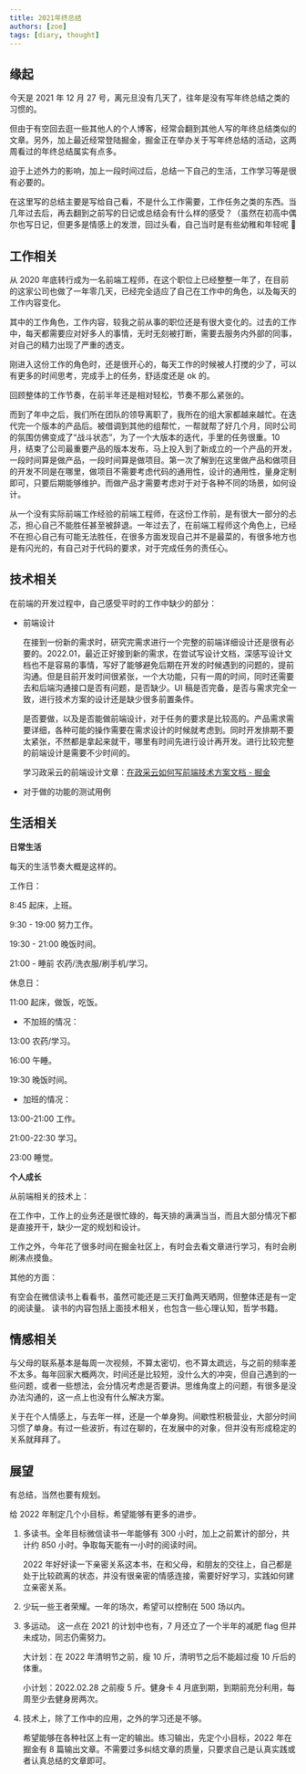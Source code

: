 ```yaml
---
title: 2021年终总结
authors: [zoe]
tags: [diary, thought]
---
```


## 缘起

今天是 2021 年 12 月 27 号，离元旦没有几天了，往年是没有写年终总结之类的习惯的。

但由于有空回去逛一些其他人的个人博客，经常会翻到其他人写的年终总结类似的文章。另外，加上最近经常登陆掘金，掘金正在举办关于写年终总结的活动，这两周看过的年终总结属实有点多。

迫于上述外力的影响，加上一段时间过后，总结一下自己的生活，工作学习等是很有必要的。

在这里写的总结主要是写给自己看，不是什么工作需要，工作任务之类的东西。当几年过去后，再去翻到之前写的日记或总结会有什么样的感受？（虽然在初高中偶尔也写日记，但更多是情感上的发泄，回过头看，自己当时是有些幼稚和年轻呢 🎈

<!--truncate-->

## 工作相关

从 2020 年底转行成为一名前端工程师，在这个职位上已经整整一年了，在目前的这家公司也做了一年零几天，已经完全适应了自己在工作中的角色，以及每天的工作内容变化。

其中的工作角色，工作内容，较我之前从事的职位还是有很大变化的。过去的工作中，每天都需要应对好多人的事情，无时无刻被打断，需要去服务内外部的同事，对自己的精力出现了严重的透支。

刚进入这份工作的角色时，还是很开心的，每天工作的时候被人打搅的少了，可以有更多的时间思考，完成手上的任务，舒适度还是 ok 的。

回顾整体的工作节奏，在前半年还是相对轻松，节奏不那么紧张的。

而到了年中之后，我们所在团队的领导离职了，我所在的组大家都越来越忙。在迭代完一个版本的产品后。被借调到其他的组帮忙，一帮就帮了好几个月，同时公司的氛围仿佛变成了“战斗状态”，为了一个大版本的迭代，手里的任务很重。10 月，结束了公司最重要产品的版本发布，马上投入到了新成立的一个产品的开发，一段时间算是做产品，一段时间算是做项目。第一次了解到在这里做产品和做项目的开发不同是在哪里，做项目不需要考虑代码的通用性，设计的通用性，量身定制即可，只要后期能够维护。而做产品才需要考虑对于对于各种不同的场景，如何设计。

从一个没有实际前端工作经验的前端工程师，在这份工作前，是有很大一部分的忐忑，担心自己不能胜任甚至被辞退。一年过去了，在前端工程师这个角色上，已经不在担心自己有可能无法胜任，在很多方面发现自己并不是最菜的，有很多地方也是有闪光的，有自己对于代码的要求，对于完成任务的责任心。

## 技术相关

在前端的开发过程中，自己感受平时的工作中缺少的部分：

- 前端设计

  在接到一份新的需求时，研究完需求进行一个完整的前端详细设计还是很有必要的。2022.01，最近正好接到新的需求，在尝试写设计文档，深感写设计文档也不是容易的事情，写好了能够避免后期在开发的时候遇到的问题的，提前沟通。但是目前开发时间很紧张，一个大功能，只有一周的时间，同时还需要去和后端沟通接口是否有问题，是否缺少。UI 稿是否完备，是否与需求完全一致，进行技术方案的设计还是缺少很多前置条件。

  是否要做，以及是否能做前端设计，对于任务的要求是比较高的。产品需求需要详细，各种可能的操作需要在需求设计的时候就考虑到。同时开发排期不要太紧张，不然都是拿起来就干，哪里有时间先进行设计再开发。进行比较完整的前端设计是需要不少时间的。

  学习政采云的前端设计文章：[在政采云如何写前端技术方案文档 - 掘金](https://juejin.cn/post/7041713124210114567)

- 对于做的功能的测试用例

## 生活相关

**日常生活**

每天的生活节奏大概是这样的。

工作日：

8:45 起床，上班。

9:30 - 19:00 努力工作。

19:30 - 21:00 晚饭时间。

21:00 - 睡前 农药/洗衣服/刷手机/学习。

休息日：

11:00 起床，做饭，吃饭。

- 不加班的情况：

13:00 农药/学习。

16:00 午睡。

19:30 晚饭时间。

- 加班的情况：

13:00-21:00 工作。

21:00-22:30 学习。

23:00 睡觉。

**个人成长**

从前端相关的技术上：

在工作中，工作上的业务还是很忙碌的，每天排的满满当当，而且大部分情况下都是直接开干，缺少一定的规划和设计。

工作之外，今年花了很多时间在掘金社区上，有时会去看文章进行学习，有时会刷刷沸点摸鱼。

其他的方面：

有空会在微信读书上看看书，虽然可能还是三天打鱼两天晒网，但整体还是有一定的阅读量。 读书的内容包括上面技术相关，也包含一些心理认知，哲学书籍。

## 情感相关

与父母的联系基本是每周一次视频，不算太密切，也不算太疏远，与之前的频率差不太多。每年回家大概两次，时间还是比较短，没什么大的冲突，但自己遇到的一些问题，或者一些想法，会分情况考虑是否要讲。思维角度上的问题，有很多是没办法沟通的，这一点上也没有什么解决方案。

关于在个人情感上，与去年一样，还是一个单身狗。间歇性积极营业，大部分时间习惯了单身。有过一些波折，有过在聊的，在发展中的对象，但并没有形成稳定的关系就拜拜了。

## 展望

有总结，当然也要有规划。

给 2022 年制定几个小目标，希望能够有更多的进步。

1. 多读书。全年目标微信读书一年能够有 300 小时，加上之前累计的部分，共计约 850 小时。争取每天能有一小时的阅读时间。

   2022 年好好读一下亲密关系这本书，在和父母，和朋友的交往上，自己都是处于比较疏离的状态，并没有很亲密的情感连接，需要好好学习，实践如何建立亲密关系。

2. 少玩一些王者荣耀。一年的场次，希望可以控制在 500 场以内。

3. 多运动。 这一点在 2021 的计划中也有，7 月还立了一个半年的减肥 flag 但并未成功，同志仍需努力。

   大计划：在 2022 年清明节之前，瘦 10 斤，清明节之后不能超过瘦 10 斤后的体重。

   小计划：2022.02.28 之前瘦 5 斤。健身卡 4 月底到期，到期前充分利用，每周至少去健身房两次。

4. 技术上，除了工作中的应用，之外的学习还是不够。

   希望能够在各种社区上有一定的输出。练习输出，先定个小目标，2022 年在掘金有 8 篇输出文章。不需要过多纠结文章的质量，只要求自己是认真实践或者认真总结的文章即可。
